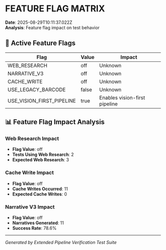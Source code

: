 # FEATURE FLAG MATRIX

**Date**: 2025-08-29T10:11:37.022Z  
**Analysis**: Feature flag impact on test behavior

## 🚩 Active Feature Flags

| Flag | Value | Impact |
|------|-------|--------|
| WEB_RESEARCH | off | Unknown |
| NARRATIVE_V3 | off | Unknown |
| CACHE_WRITE | off | Unknown |
| USE_LEGACY_BARCODE | false | Unknown |
| USE_VISION_FIRST_PIPELINE | true | Enables vision-first pipeline |

## 📊 Feature Flag Impact Analysis

### Web Research Impact
- **Flag Value**: off
- **Tests Using Web Research**: 2
- **Expected Web Research**: 3

### Cache Write Impact
- **Flag Value**: off
- **Cache Writes Occurred**: 11
- **Expected Cache Writes**: 0

### Narrative V3 Impact
- **Flag Value**: off
- **Narratives Generated**: 11
- **Success Rate**: 78.6%

---

*Generated by Extended Pipeline Verification Test Suite*
